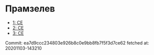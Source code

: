 # Прамзелев
- [1: CE](1.md)
- [2: CE](2.md)
- [3: CE](3.md)

Commit: ea7d9ccc234803e926b8c0e9bb8fb7f5f3d7ce62
 fetched at: 20201103-143210
